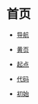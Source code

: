 # 首页

<div id = "首"></div>
<script src = "./js/首.js"></script>

* [导航](网页/导航.html)

* [黄页](网页/黄页.html)
* [起点](网页/起点.html)
* [代码](网页/代码.html)

* [初始](网页/初始.html)

